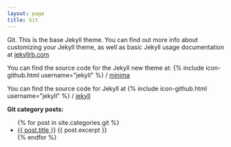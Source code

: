 ```yaml
---
layout: page
title: Git
---
```


Git. This is the base Jekyll theme. You can find out more info about customizing your Jekyll theme, as well as basic Jekyll usage documentation at [jekyllrb.com](http://jekyllrb.com/)

You can find the source code for the Jekyll new theme at:
{% include icon-github.html username="jekyll" %} /
[minima](https://github.com/jekyll/minima)

You can find the source code for Jekyll at
{% include icon-github.html username="jekyll" %} /
[jekyll](https://github.com/jekyll/jekyll)

**Git category posts:**
<ul>
  {% for post in site.categories.git %}
    <li>
      <a href="{{ post.url }}">{{ post.title }}</a>
      {{ post.excerpt }}
    </li>
  {% endfor %}
</ul>
